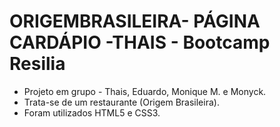 # ORIGEMBRASILEIRA- PÁGINA CARDÁPIO -THAIS - Bootcamp Resilia
- Projeto em grupo - Thais, Eduardo, Monique M. e Monyck.
- Trata-se de um restaurante (Origem Brasileira).
- Foram utilizados HTML5 e CSS3.

